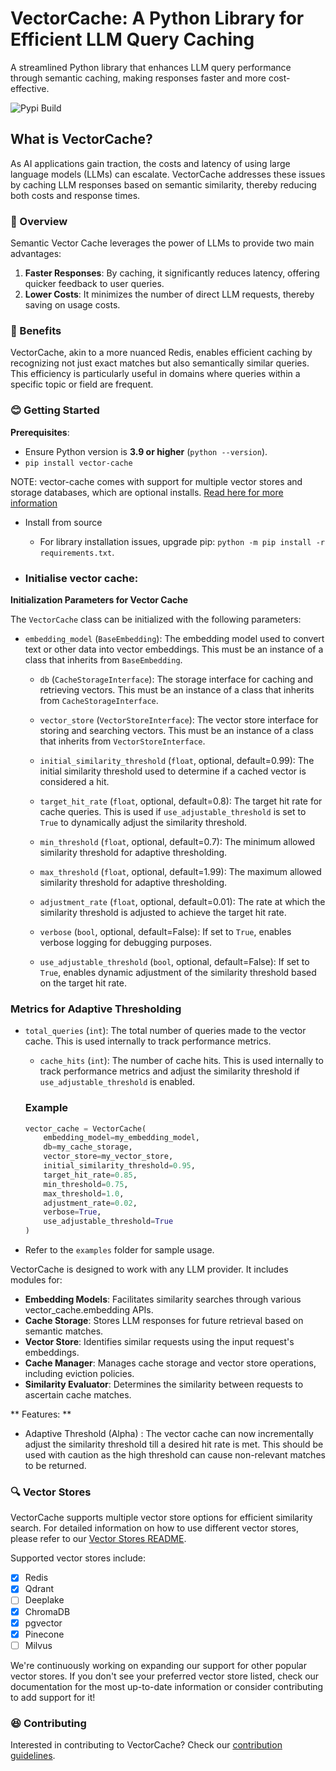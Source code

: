 # VectorCache: A Python Library for Efficient LLM Query Caching

A streamlined Python library that enhances LLM query performance through semantic caching, making responses faster and more cost-effective.

![Pypi Build](https://github.com/shivendrasoni/vector-cache/actions/workflows/publish.yml/badge.svg)

## What is VectorCache?

As AI applications gain traction, the costs and latency of using large language models (LLMs) can escalate. VectorCache addresses these issues by caching LLM responses based on semantic similarity, thereby reducing both costs and response times.

### 🤠 Overview

Semantic Vector Cache leverages the power of LLMs to provide two main advantages:

1. **Faster Responses**: By caching, it significantly reduces latency, offering quicker feedback to user queries.
2. **Lower Costs**: It minimizes the number of direct LLM requests, thereby saving on usage costs.

### 🤔 Benefits

VectorCache, akin to a more nuanced Redis, enables efficient caching by recognizing not just exact matches but also semantically similar queries. This efficiency is particularly useful in domains where queries within a specific topic or field are frequent.

### 😊 Getting Started

**Prerequisites**:
- Ensure Python version is **3.9 or higher** (`python --version`).
- `pip install vector-cache`

NOTE: vector-cache comes with support for multiple vector stores and storage databases, which are optional installs. [Read here for more information](./src/vector_cache/vector_stores/README.md)

- Install from source
  - For library installation issues, upgrade pip: `python -m pip install -r requirements.txt`.

- ### Initialise vector cache:
**Initialization Parameters for Vector Cache**

The `VectorCache` class can be initialized with the following parameters:

- `embedding_model` (`BaseEmbedding`): The embedding model used to convert text or other data into vector embeddings. This must be an instance of a class that inherits from `BaseEmbedding`.

  - `db` (`CacheStorageInterface`): The storage interface for caching and retrieving vectors. This must be an instance of a class that inherits from `CacheStorageInterface`.

  - `vector_store` (`VectorStoreInterface`): The vector store interface for storing and searching vectors. This must be an instance of a class that inherits from `VectorStoreInterface`.

  - `initial_similarity_threshold` (`float`, optional, default=0.99): The initial similarity threshold used to determine if a cached vector is considered a hit.

  - `target_hit_rate` (`float`, optional, default=0.8): The target hit rate for cache queries. This is used if `use_adjustable_threshold` is set to `True` to dynamically adjust the similarity threshold.

  - `min_threshold` (`float`, optional, default=0.7): The minimum allowed similarity threshold for adaptive thresholding.

  - `max_threshold` (`float`, optional, default=1.99): The maximum allowed similarity threshold for adaptive thresholding.

  - `adjustment_rate` (`float`, optional, default=0.01): The rate at which the similarity threshold is adjusted to achieve the target hit rate.

  - `verbose` (`bool`, optional, default=False): If set to `True`, enables verbose logging for debugging purposes.

  - `use_adjustable_threshold` (`bool`, optional, default=False): If set to `True`, enables dynamic adjustment of the similarity threshold based on the target hit rate.

### Metrics for Adaptive Thresholding

- `total_queries` (`int`): The total number of queries made to the vector cache. This is used internally to track performance metrics.
  - `cache_hits` (`int`): The number of cache hits. This is used internally to track performance metrics and adjust the similarity threshold if `use_adjustable_threshold` is enabled.

  ### Example
  
  ```python
  vector_cache = VectorCache(
      embedding_model=my_embedding_model,
      db=my_cache_storage,
      vector_store=my_vector_store,
      initial_similarity_threshold=0.95,
      target_hit_rate=0.85,
      min_threshold=0.75,
      max_threshold=1.0,
      adjustment_rate=0.02,
      verbose=True,
      use_adjustable_threshold=True
  )


- Refer to the `examples` folder for sample usage.

VectorCache is designed to work with any LLM provider. It includes modules for:
- **Embedding Models**: Facilitates similarity searches through various vector_cache.embedding APIs.
- **Cache Storage**: Stores LLM responses for future retrieval based on semantic matches.
- **Vector Store**: Identifies similar requests using the input request's embeddings.
- **Cache Manager**: Manages cache storage and vector store operations, including eviction policies.
- **Similarity Evaluator**: Determines the similarity between requests to ascertain cache matches.

** Features: ** 
- Adaptive Threshold (Alpha) : The vector cache can now incrementally adjust the similarity threshold till a desired hit rate is met. This should be used with caution as the high threshold can cause non-relevant matches to be returned.  

### 🔍 Vector Stores

VectorCache supports multiple vector store options for efficient similarity search. For detailed information on how to use different vector stores, please refer to our [Vector Stores README](src/vector_cache/vector_stores/README.md).

Supported vector stores include:

- [X] Redis
- [X] Qdrant
- [ ] Deeplake
- [X] ChromaDB
- [X] pgvector
- [x] Pinecone
- [ ] Milvus

We're continuously working on expanding our support for other popular vector stores. If you don't see your preferred vector store listed, check our documentation for the most up-to-date information or consider contributing to add support for it!

### 😆 Contributing

Interested in contributing to VectorCache? Check our [contribution guidelines](docs/contributing.md).